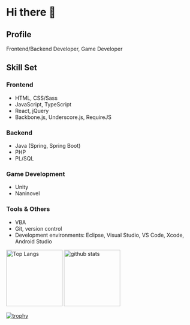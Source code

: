 # Hi there 👋

## Profile
Frontend/Backend Developer, Game Developer

## Skill Set

### Frontend
- HTML, CSS/Sass
- JavaScript, TypeScript
- React, jQuery
- Backbone.js, Underscore.js, RequireJS

### Backend
- Java (Spring, Spring Boot)
- PHP
- PL/SQL

### Game Development
- Unity
- Naninovel

### Tools & Others
- VBA
- Git, version control
- Development environments: Eclipse, Visual Studio, VS Code, Xcode, Android Studio




<!--
**tike0129/tike0129** is a ✨ _special_ ✨ repository because its `README.md` (this file) appears on your GitHub profile.

Here are some ideas to get you started:

- 🔭 I’m currently working on ...
- 🌱 I’m currently learning ...
- 👯 I’m looking to collaborate on ...
- 🤔 I’m looking for help with ...
- 💬 Ask me about ...
- 📫 How to reach me: ...
- 😄 Pronouns: ...
- ⚡ Fun fact: ...
-->
<p align="left"> 
  <img alt="Top Langs" height="150px" src="https://github-readme-stats.vercel.app/api/top-langs/?username=tike0129&layout=compact&count_private=true&show_icons=true&theme=onedark" />
  <img alt="github stats" height="150px" src="https://github-readme-stats.vercel.app/api?username=tike0129&count_private=true&show_icons=true&show_icons=true&theme=onedark" />
</p>

[![trophy](https://github-profile-trophy.vercel.app/?username=tike0129&theme=onedark&column=7
)](https://github.com/ryo-ma/github-profile-trophy)


